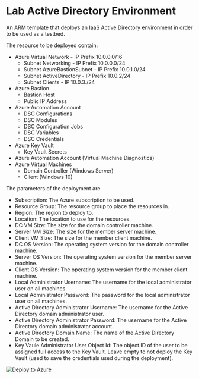 # Lab Active Directory Environment
An ARM template that deploys an IaaS Active Directory environment in order to be used as a testbed.

The resource to be deployed contain:
* Azure Virtual Network - IP Prefix 10.0.0.0/16
    * Subnet Networking - IP Prefix 10.0.0.0/24
    * Subnet AzureBastionSubnet - IP Prefix 10.0.1.0/24
    * Subnet ActiveDirectory - IP Prefix 10.0.2/24
    * Subnet Clients - IP 10.0.3./24
* Azure Bastion
    * Bastion Host
    * Public IP Address
* Azure Automation Account
    * DSC Configurations
    * DSC Modules
    * DSC Configuration Jobs
    * DSC Variables
    * DSC Credentials
* Azure Key Vault
    * Key Vault Secrets
* Azure Automation Account (Virtual Machine Diagnostics)
* Azure Virtual Machines
    * Domain Controller (Windows Server)
    * Client (Windows 10)


The parameters of the deployment are
* Subscription: The Azure subscription to be used.
* Resource Group: The resource group to place the resources in.
* Region: The region to deploy to.
* Location: The location to use for the resources.
* DC VM Size: The size for the domain controller machine.
* Server VM Size: The size for the member server machine.
* Client VM Size: The size for the member client machine.
* DC OS Version: The operating system version for the domain controller machine.
* Server OS Version: The operating system version for the member server machine.
* Client OS Version: The operating system version for the member client machine.
* Local Administrator Username: The username for the local administrator user on all machines.
* Local Administrator Password: The password for the local administrator user on all machines.
* Active Directory Administrator Username: The username for the Active Directory domain administrator user.
* Active Directory Administrator Password: The username for the Active Directory domain administrator account.
* Active Directory Domain Name: The name of the Active Directory Domain to be created.
* Key Vaule Administrator User Object Id: The object ID of the user to be assigned full access to the Key Vault. Leave empty to not deploy the Key Vault (used to save the credentials used during the deployment). 

[![Deploy to Azure](https://aka.ms/deploytoazurebutton)](https://portal.azure.com/#create/Microsoft.Template/uri/https%3A%2F%2Fraw.githubusercontent.com%2Fcpolydorou%2FARMSamples%2Fmain%2FLab-Active-Directory-Environment%2FLabActiveDirectoryEnvironment.json)
